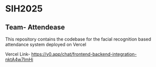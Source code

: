 # SIH2025
## Team- Attendease
This repository contains the codebase for the facial recognition based attendance system deployed on Vercel

Vercel Link- https://v0.app/chat/frontend-backend-integration-nktA4w7ImHi


